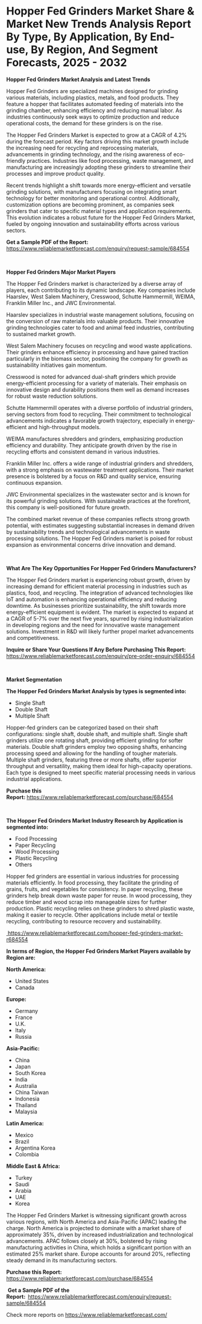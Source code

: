 <p><h1>Hopper Fed Grinders Market Share & Market New Trends Analysis Report By Type, By Application, By End-use, By Region, And Segment Forecasts, 2025 - 2032</h1></p><p><strong>Hopper Fed Grinders Market Analysis and Latest Trends</strong></p>
<p><p>Hopper Fed Grinders are specialized machines designed for grinding various materials, including plastics, metals, and food products. They feature a hopper that facilitates automated feeding of materials into the grinding chamber, enhancing efficiency and reducing manual labor. As industries continuously seek ways to optimize production and reduce operational costs, the demand for these grinders is on the rise.</p><p>The Hopper Fed Grinders Market is expected to grow at a CAGR of 4.2% during the forecast period. Key factors driving this market growth include the increasing need for recycling and reprocessing materials, advancements in grinding technology, and the rising awareness of eco-friendly practices. Industries like food processing, waste management, and manufacturing are increasingly adopting these grinders to streamline their processes and improve product quality.</p><p>Recent trends highlight a shift towards more energy-efficient and versatile grinding solutions, with manufacturers focusing on integrating smart technology for better monitoring and operational control. Additionally, customization options are becoming prominent, as companies seek grinders that cater to specific material types and application requirements. This evolution indicates a robust future for the Hopper Fed Grinders Market, fueled by ongoing innovation and sustainability efforts across various sectors.</p></p>
<p><strong>Get a Sample PDF of the Report:&nbsp;</strong> <a href="https://www.reliablemarketforecast.com/enquiry/request-sample/684554?utm_campaign=2481&utm_medium=2&utm_source=Github&utm_content=ia&utm_term=29032025&utm_id=hopper-fed-grinders">https://www.reliablemarketforecast.com/enquiry/request-sample/684554</a></p>
<p>&nbsp;</p>
<p><strong>Hopper Fed Grinders Major Market Players</strong></p>
<p><p>The Hopper Fed Grinders market is characterized by a diverse array of players, each contributing to its dynamic landscape. Key companies include Haarslev, West Salem Machinery, Cresswood, Schutte Hammermill, WEIMA, Franklin Miller Inc., and JWC Environmental.</p><p>Haarslev specializes in industrial waste management solutions, focusing on the conversion of raw materials into valuable products. Their innovative grinding technologies cater to food and animal feed industries, contributing to sustained market growth.</p><p>West Salem Machinery focuses on recycling and wood waste applications. Their grinders enhance efficiency in processing and have gained traction particularly in the biomass sector, positioning the company for growth as sustainability initiatives gain momentum.</p><p>Cresswood is noted for advanced dual-shaft grinders which provide energy-efficient processing for a variety of materials. Their emphasis on innovative design and durability positions them well as demand increases for robust waste reduction solutions.</p><p>Schutte Hammermill operates with a diverse portfolio of industrial grinders, serving sectors from food to recycling. Their commitment to technological advancements indicates a favorable growth trajectory, especially in energy-efficient and high-throughput models.</p><p>WEIMA manufactures shredders and grinders, emphasizing production efficiency and durability. They anticipate growth driven by the rise in recycling efforts and consistent demand in various industries.</p><p>Franklin Miller Inc. offers a wide range of industrial grinders and shredders, with a strong emphasis on wastewater treatment applications. Their market presence is bolstered by a focus on R&D and quality service, ensuring continuous expansion.</p><p>JWC Environmental specializes in the wastewater sector and is known for its powerful grinding solutions. With sustainable practices at the forefront, this company is well-positioned for future growth.</p><p>The combined market revenue of these companies reflects strong growth potential, with estimates suggesting substantial increases in demand driven by sustainability trends and technological advancements in waste processing solutions. The Hopper Fed Grinders market is poised for robust expansion as environmental concerns drive innovation and demand.</p></p>
<p>&nbsp;</p>
<p><strong>What Are The Key Opportunities For Hopper Fed Grinders Manufacturers?</strong></p>
<p><p>The Hopper Fed Grinders market is experiencing robust growth, driven by increasing demand for efficient material processing in industries such as plastics, food, and recycling. The integration of advanced technologies like IoT and automation is enhancing operational efficiency and reducing downtime. As businesses prioritize sustainability, the shift towards more energy-efficient equipment is evident. The market is expected to expand at a CAGR of 5-7% over the next five years, spurred by rising industrialization in developing regions and the need for innovative waste management solutions. Investment in R&D will likely further propel market advancements and competitiveness.</p></p>
<p><strong>Inquire or Share Your Questions If Any Before Purchasing This Report:</strong> <a href="https://www.reliablemarketforecast.com/enquiry/pre-order-enquiry/684554?utm_campaign=2481&utm_medium=2&utm_source=Github&utm_content=ia&utm_term=29032025&utm_id=hopper-fed-grinders">https://www.reliablemarketforecast.com/enquiry/pre-order-enquiry/684554</a></p>
<p>&nbsp;</p>
<p><strong>Market Segmentation</strong></p>
<p><strong>The Hopper Fed Grinders Market Analysis by types is segmented into:</strong></p>
<p><ul><li>Single Shaft</li><li>Double Shaft</li><li>Multiple Shaft</li></ul></p>
<p><p>Hopper-fed grinders can be categorized based on their shaft configurations: single shaft, double shaft, and multiple shaft. Single shaft grinders utilize one rotating shaft, providing efficient grinding for softer materials. Double shaft grinders employ two opposing shafts, enhancing processing speed and allowing for the handling of tougher materials. Multiple shaft grinders, featuring three or more shafts, offer superior throughput and versatility, making them ideal for high-capacity operations. Each type is designed to meet specific material processing needs in various industrial applications.</p></p>
<p><strong>Purchase this Report:&nbsp;</strong><a href="https://www.reliablemarketforecast.com/purchase/684554?utm_campaign=2481&utm_medium=2&utm_source=Github&utm_content=ia&utm_term=29032025&utm_id=hopper-fed-grinders">https://www.reliablemarketforecast.com/purchase/684554</a></p>
<p>&nbsp;</p>
<p><strong>The Hopper Fed Grinders Market Industry Research by Application is segmented into:</strong></p>
<p><ul><li>Food Processing</li><li>Paper Recycling</li><li>Wood Processing</li><li>Plastic Recycling</li><li>Others</li></ul></p>
<p><p>Hopper fed grinders are essential in various industries for processing materials efficiently. In food processing, they facilitate the grinding of grains, fruits, and vegetables for consistency. In paper recycling, these grinders help break down waste paper for reuse. In wood processing, they reduce timber and wood scrap into manageable sizes for further production. Plastic recycling relies on these grinders to shred plastic waste, making it easier to recycle. Other applications include metal or textile recycling, contributing to resource recovery and sustainability.</p></p>
<p><a href="https://www.reliablemarketforecast.com/hopper-fed-grinders-market-r684554?utm_campaign=2481&utm_medium=2&utm_source=Github&utm_content=ia&utm_term=29032025&utm_id=hopper-fed-grinders">&nbsp;https://www.reliablemarketforecast.com/hopper-fed-grinders-market-r684554</a></p>
<p><strong>In terms of Region, the Hopper Fed Grinders Market Players available by Region are:</strong></p>
<p>
    <p> <strong> North America: </strong>
        <ul>
            <li>United States</li>
            <li>Canada</li>
        </ul>
        </p> 
    <p> <strong> Europe: </strong>
        <ul>
            <li>Germany</li>
            <li>France</li>
            <li>U.K.</li>
            <li>Italy</li>
            <li>Russia</li>
        </ul>
        </p> 
    <p> <strong> Asia-Pacific: </strong>
        <ul>
            <li>China</li>
            <li>Japan</li>
            <li>South Korea</li>
            <li>India</li>
            <li>Australia</li>
            <li>China Taiwan</li>
            <li>Indonesia</li>
            <li>Thailand</li>
            <li>Malaysia</li>
        </ul>
        </p> 
    <p> <strong> Latin America: </strong>
        <ul>
            <li>Mexico</li>
            <li>Brazil</li>
            <li>Argentina Korea</li>
            <li>Colombia</li>
        </ul>
        </p> 
    <p> <strong> Middle East & Africa: </strong>
        <ul>
            <li>Turkey</li>
            <li>Saudi</li>
            <li>Arabia</li>
            <li>UAE</li>
            <li>Korea</li>
        </ul>
    </p>
    </p>
<p><p>The Hopper Fed Grinders Market is witnessing significant growth across various regions, with North America and Asia-Pacific (APAC) leading the charge. North America is projected to dominate with a market share of approximately 35%, driven by increased industrialization and technological advancements. APAC follows closely at 30%, bolstered by rising manufacturing activities in China, which holds a significant portion with an estimated 25% market share. Europe accounts for around 20%, reflecting steady demand in its manufacturing sectors.</p></p>
<p><strong>Purchase this Report: </strong><a href="https://www.reliablemarketforecast.com/purchase/684554?utm_campaign=2481&utm_medium=2&utm_source=Github&utm_content=ia&utm_term=29032025&utm_id=hopper-fed-grinders">https://www.reliablemarketforecast.com/purchase/684554</a></p>
<p>&nbsp;<strong>Get a Sample PDF of the Report:&nbsp;&nbsp;</strong><a href="https://www.reliablemarketforecast.com/enquiry/request-sample/684554?utm_campaign=2481&utm_medium=2&utm_source=Github&utm_content=ia&utm_term=29032025&utm_id=hopper-fed-grinders">https://www.reliablemarketforecast.com/enquiry/request-sample/684554</a></p>
<p><strong></strong></p>
<p>Check more reports on <a href="https://www.reliablemarketforecast.com/?utm_campaign=2481&utm_medium=2&utm_source=Github&utm_content=ia&utm_term=29032025&utm_id=hopper-fed-grinders">https://www.reliablemarketforecast.com/</a></p>